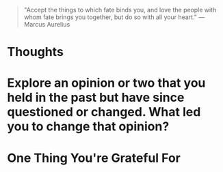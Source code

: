 
> \"Accept the things to which fate binds you, and love the people with whom fate brings you together, but do so with all your heart.\" — Marcus Aurelius

# Thoughts

# Explore an opinion or two that you held in the past but have since questioned or changed. What led you to change that opinion?

# One Thing You're Grateful For

